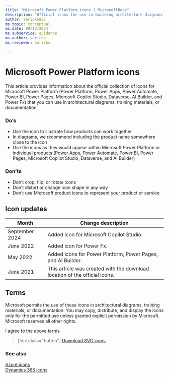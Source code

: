 ```yaml
---
title: "Microsoft Power Platform icons | MicrosoftDocs"
description: "Official icons for use in building architecture diagrams and illustrations for Microsoft Power Platform (Power Platform, Power Apps, Power Automate, Power BI, Power Pages, Microsoft Copilot Studio, Dataverse, AI Builder, and Power Fx)."
author: sericks007
ms.topic: conceptual
ms.date: 09/13/2024
ms.subservice: guidance
ms.author: sericks
ms.reviewer: sericks

---
```


# Microsoft Power Platform icons

This article provides information about the official collection of icons for Microsoft Power Platform (Power Platform, Power Apps, Power Automate, Power BI, Power Pages, Microsoft Copilot Studio, Dataverse, AI Builder, and Power Fx) that you can use in architectural diagrams, training materials, or documentation.

### Do’s

- Use the icon to illustrate how products can work together
- In diagrams, we recommend including the product name somewhere close to the icon
- Use the icons as they would appear within Microsoft Power Platform or individual products (Power Apps, Power Automate, Power BI, Power Pages, Microsoft Copilot Studio, Dataverse, and AI Builder)

### Don’ts

- Don’t crop, flip, or rotate icons
- Don’t distort or change icon shape in any way
- Don’t use Microsoft product icons to represent your product or service

## Icon updates

|Month|Change description|
|---|---|
|September 2024|Added icon for Microsoft Copilot Studio.|
|June 2022|Added icon for Power Fx.|
|May 2022|Added icons for Power Platform, Power Pages, and AI Builder.|
|June 2021|This article was created with the download location of the official icons.|

## Terms

Microsoft permits the use of these icons in architectural diagrams, training materials, or documentation. You may copy, distribute, and display the icons only for the permitted use unless granted explicit permission by Microsoft. Microsoft reserves all other rights.


<div id="consent-checkbox">
I agree to the above terms
</div>

 > [!div class="button"]
 > [Download SVG icons](https://download.microsoft.com/download/e/f/4/ef434e60-8cdc-4dd1-9d9f-e58670e57ec1/Power_Platform_scalable.zip)

### See also

[Azure icons](/azure/architecture/icons)<br/>
[Dynamics 365 icons](/dynamics365/get-started/icons)
